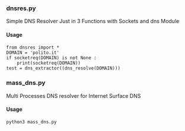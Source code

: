 ### dnsres.py 
Simple DNS Resolver Just in 3 Functions with Sockets and dns Module 
#### Usage 
```
from dnsres import *
DOMAIN = 'polito.it'
if socketreq(DOMAIN) is not None : 
	print(socketreq(DOMAIN))
test = dns_extractor((dns_resolve(DOMAIN)))

```
### mass_dns.py 
Multi Processes DNS resolver for Internet Surface DNS 
#### Usage 
```
python3 mass_dns.py 
```
